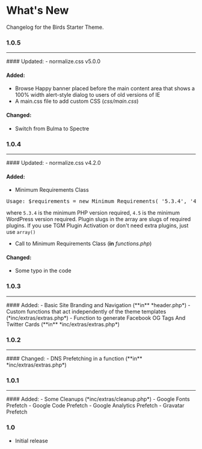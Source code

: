 # What's New
Changelog for the Birds Starter Theme.

### 1.0.5
<hr />
#### Updated:
- normalize.css v5.0.0

#### Added:
- Browse Happy banner placed before the main content area that shows a 100% width alert-style dialog to users of old versions of IE
- A main.css file to add custom CSS (*css/main.css*)

#### Changed:
- Switch from Bulma to Spectre

### 1.0.4
<hr />
#### Updated:
- normalize.css v4.2.0

#### Added:
- Minimum Requirements Class
<pre>Usage: $requirements = new Minimum_Requirements( '5.3.4', '4.5', 'YOUR THEME NAME', array( 'plugin-a', 'plugin-b' ) );</pre>where <code>5.3.4</code> is the minimum PHP version required, <code>4.5</code> is the minimum WordPress version required. Plugin slugs in the array are slugs of required plugins. If you use TGM Plugin Activation or don't need extra plugins, just use <code>array()</code>
- Call to Minimum Requirements Class (**in** *functions.php*)

#### Changed:
- Some typo in the code

### 1.0.3
<hr />
#### Added:
- Basic Site Branding and Navigation (**in** *header.php*)
- Custom functions that act independently of the theme templates (*inc/extras/extras.php*)
- Function to generate Facebook OG Tags And Twitter Cards (**in** *inc/extras/extras.php*)

### 1.0.2
<hr />
#### Changed:
- DNS Prefetching in a function (**in** *inc/extras/extras.php*)

### 1.0.1
<hr />
#### Added:
- Some Cleanups (*inc/extras/cleanup.php*)
- Google Fonts Prefetch
- Google Code Prefetch
- Google Analytics Prefetch
- Gravatar Prefetch

### 1.0

- Initial release